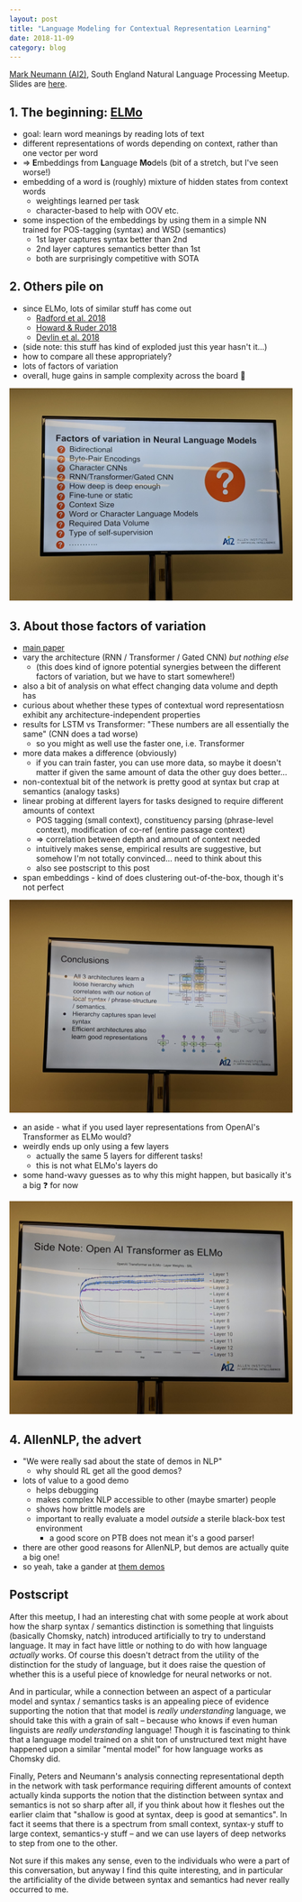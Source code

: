 ```yaml
---
layout: post
title: "Language Modeling for Contextual Representation Learning"
date: 2018-11-09
category: blog
---
```


[Mark Neumann (AI2)](http://markneumann.xyz/), South England Natural Language Processing Meetup. Slides are [here](https://drive.google.com/file/d/1ZzIVypQb4cU_LMF-IgjxdVrYwVW2NlT1/view).

## 1. The beginning: [ELMo](https://allennlp.org/elmo)

* goal: learn word meanings by reading lots of text
* different representations of words depending on context, rather than one vector per word
* => **E**mbeddings from **L**anguage **Mo**dels (bit of a stretch, but I've seen worse!)
* embedding of a word is (roughly) mixture of hidden states from context words
    * weightings learned per task
    * character-based to help with OOV etc.
* some inspection of the embeddings by using them in a simple NN trained for POS-tagging (syntax) and WSD (semantics)
    * 1st layer captures syntax better than 2nd
    * 2nd layer captures semantics better than 1st
    * both are surprisingly competitive with SOTA

## 2. Others pile on

* since ELMo, lots of similar stuff has come out
    * [Radford et al. 2018](https://s3-us-west-2.amazonaws.com/openai-assets/research-covers/language-unsupervised/language_understanding_paper.pdf)
    * [Howard & Ruder 2018](https://arxiv.org/pdf/1801.06146.pdf)
    * [Devlin et al. 2018](https://arxiv.org/pdf/1810.04805.pdf)
* (side note: this stuff has kind of exploded just this year hasn't it...)
* how to compare all these appropriately?
* lots of factors of variation
* overall, huge gains in sample complexity across the board :tada:

![variation](/assets/images/2018-11-09/variation.jpg "variation")

## 3. About those factors of variation

* [main paper](https://arxiv.org/pdf/1808.08949.pdf)
* vary the architecture (RNN / Transformer / Gated CNN) *but nothing else*
    * (this does kind of ignore potential synergies between the different factors of variation, but we have to start somewhere!)
* also a bit of analysis on what effect changing data volume and depth has
* curious about whether these types of contextual word representatiosn exhibit any architecture-independent properties
* results for LSTM vs Transformer: "These numbers are all essentially the same" (CNN does a tad worse)
    * so you might as well use the faster one, i.e. Transformer
* more data makes a difference (obviously)
    * if you can train faster, you can use more data, so maybe it doesn't matter if given the same amount of data the other guy does better...
* non-contextual bit of the network is pretty good at syntax but crap at semantics (analogy tasks)
* linear probing at different layers for tasks designed to require different amounts of context
    * POS tagging (small context), constituency parsing (phrase-level context), modification of co-ref (entire passage context)
    * => correlation between depth and amount of context needed
    * intuitively makes sense, empirical results are suggestive, but somehow I'm not totally convinced... need to think about this
    * also see postscript to this post
* span embeddings - kind of does clustering out-of-the-box, though it's not perfect

![conclusions](/assets/images/2018-11-09/conclusions.jpg "conclusions")

* an aside - what if you used layer representations from OpenAI's Transformer as ELMo would?
* weirdly ends up only using a few layers
    * actually the same 5 layers for different tasks!
    * this is not what ELMo's layers do
* some hand-wavy guesses as to why this might happen, but basically it's a big :question: for now

![layers](/assets/images/2018-11-09/layers.jpg "layers")

## 4. AllenNLP, the advert

* "We were really sad about the state of demos in NLP"
    * why should RL get all the good demos?
* lots of value to a good demo
    * helps debugging
    * makes complex NLP accessible to other (maybe smarter) people
    * shows how brittle models are
    * important to really evaluate a model *outside* a sterile black-box test environment
        * a good score on PTB does not mean it's a good parser!
* there are other good reasons for AllenNLP, but demos are actually quite a big one!
* so yeah, take a gander at [them demos](http://demo.allennlp.org/)

## Postscript

After this meetup, I had an interesting chat with some people at work about how the sharp syntax / semantics distinction is something that linguists (basically Chomsky, natch) introduced artificially to try to understand language.  It may in fact have little or nothing to do with how language *actually* works.  Of course this doesn't detract from the utility of the distinction for the study of language, but it does raise the question of whether this is a useful piece of knowledge for neural networks or not.

And in particular, while a connection between an aspect of a particular model and syntax / semantics tasks is an appealing piece of evidence supporting the notion that that model is *really understanding* language, we should take this with a grain of salt – because who knows if even human linguists are *really understanding* language!  Though it is fascinating to think that a language model trained on a shit ton of unstructured text might have happened upon a similar "mental model" for how language works as Chomsky did.

Finally, Peters and Neumann's analysis connecting representational depth in the network with task performance requiring different amounts of context actually kinda supports the notion that the distinction between syntax and semantics is not so sharp after all, if you think about how it fleshes out the earlier claim that "shallow is good at syntax, deep is good at semantics".  In fact it seems that there is a spectrum from small context, syntax-y stuff to large context, semantics-y stuff – and we can use layers of deep networks to step from one to the other.

Not sure if this makes any sense, even to the individuals who were a part of this conversation, but anyway I find this quite interesting, and in particular the artificiality of the divide between syntax and semantics had never really occurred to me.
